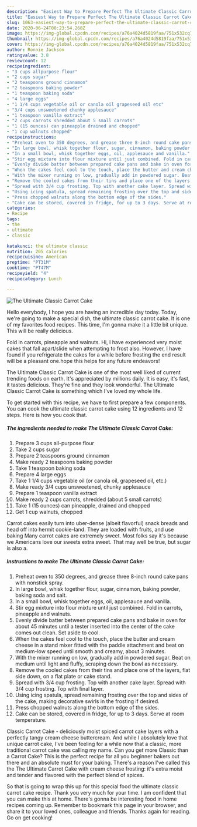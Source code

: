 ```yaml
---
description: "Easiest Way to Prepare Perfect The Ultimate Classic Carrot Cake"
title: "Easiest Way to Prepare Perfect The Ultimate Classic Carrot Cake"
slug: 1063-easiest-way-to-prepare-perfect-the-ultimate-classic-carrot-cake
date: 2020-06-24T00:23:54.268Z
image: https://img-global.cpcdn.com/recipes/a76a4024d5819faa/751x532cq70/the-ultimate-classic-carrot-cake-recipe-main-photo.jpg
thumbnail: https://img-global.cpcdn.com/recipes/a76a4024d5819faa/751x532cq70/the-ultimate-classic-carrot-cake-recipe-main-photo.jpg
cover: https://img-global.cpcdn.com/recipes/a76a4024d5819faa/751x532cq70/the-ultimate-classic-carrot-cake-recipe-main-photo.jpg
author: Ronnie Jackson
ratingvalue: 3.8
reviewcount: 12
recipeingredient:
- "3 cups allpurpose flour"
- "2 cups sugar"
- "2 teaspoons ground cinnamon"
- "2 teaspoons baking powder"
- "1 teaspoon baking soda"
- "4 large eggs"
- "1 1/4 cups vegetable oil or canola oil grapeseed oil etc"
- "3/4 cups unsweetened chunky applesauce"
- "1 teaspoon vanilla extract"
- "2 cups carrots shredded about 5 small carrots"
- "1 (15 ounces) can pineapple drained and chopped"
- "1 cup walnuts chopped"
recipeinstructions:
- "Preheat oven to 350 degrees, and grease three 8-inch round cake pans with nonstick spray."
- "In large bowl, whisk together flour, sugar, cinnamon, baking powder, baking soda and salt."
- "In a small bowl, whisk together eggs, oil, applesauce and vanilla."
- "Stir egg mixture into flour mixture until just combined. Fold in carrots, pineapple and walnuts."
- "Evenly divide batter between prepared cake pans and bake in oven for about 45 minutes until a tester inserted into the center of the cake comes out clean. Set aside to cool."
- "When the cakes feel cool to the touch, place the butter and cream cheese in a stand mixer fitted with the paddle attachment and beat on medium-low speed until smooth and creamy, about 3 minutes."
- "With the mixer running on low, gradually add in powdered sugar. Beat on medium until light and fluffy, scraping down the bowl as necessary."
- "Remove the cooled cakes from their tins and place one of the layers, flat side down, on a flat plate or cake stand."
- "Spread with 3/4 cup frosting. Top with another cake layer. Spread with 3/4 cup frosting. Top with final layer."
- "Using icing spatula, spread remaining frosting over the top and sides of the cake, making decorative swirls in the frosting if desired."
- "Press chopped walnuts along the bottom edge of the sides."
- "Cake can be stored, covered in fridge, for up to 3 days. Serve at room temperature."
categories:
- Recipe
tags:
- the
- ultimate
- classic

katakunci: the ultimate classic 
nutrition: 205 calories
recipecuisine: American
preptime: "PT31M"
cooktime: "PT47M"
recipeyield: "4"
recipecategory: Lunch

---
```



![The Ultimate Classic Carrot Cake](https://img-global.cpcdn.com/recipes/a76a4024d5819faa/751x532cq70/the-ultimate-classic-carrot-cake-recipe-main-photo.jpg)

Hello everybody, I hope you are having an incredible day today. Today, we're going to make a special dish, the ultimate classic carrot cake. It is one of my favorites food recipes. This time, I'm gonna make it a little bit unique. This will be really delicious.

Fold in carrots, pineapple and walnuts. Hi, I have experienced very moist cakes that fall apart/slide when attempting to frost also. However, I have found if you refrigerate the cakes for a while before frosting the end result will be a pleasant one.hope this helps for any future endeavors!

The Ultimate Classic Carrot Cake is one of the most well liked of current trending foods on earth. It's appreciated by millions daily. It is easy, it's fast, it tastes delicious. They're fine and they look wonderful. The Ultimate Classic Carrot Cake is something which I've loved my whole life.


To get started with this recipe, we have to first prepare a few components. You can cook the ultimate classic carrot cake using 12 ingredients and 12 steps. Here is how you cook that.

<!--inarticleads1-->

##### The ingredients needed to make The Ultimate Classic Carrot Cake:

1. Prepare 3 cups all-purpose flour
1. Take 2 cups sugar
1. Prepare 2 teaspoons ground cinnamon
1. Make ready 2 teaspoons baking powder
1. Take 1 teaspoon baking soda
1. Prepare 4 large eggs
1. Take 1 1/4 cups vegetable oil (or canola oil, grapeseed oil, etc.)
1. Make ready 3/4 cups unsweetened, chunky applesauce
1. Prepare 1 teaspoon vanilla extract
1. Make ready 2 cups carrots, shredded (about 5 small carrots)
1. Take 1 (15 ounces) can pineapple, drained and chopped
1. Get 1 cup walnuts, chopped


Carrot cakes easily turn into uber-dense (albeit flavorful) snack breads and head off into hermit cookie-land. They are loaded with fruits, and use baking Many carrot cakes are extremely sweet. Most folks say it&#39;s because we Americans love our sweets extra sweet. That may well be true, but sugar is also a. 

<!--inarticleads2-->

##### Instructions to make The Ultimate Classic Carrot Cake:

1. Preheat oven to 350 degrees, and grease three 8-inch round cake pans with nonstick spray.
1. In large bowl, whisk together flour, sugar, cinnamon, baking powder, baking soda and salt.
1. In a small bowl, whisk together eggs, oil, applesauce and vanilla.
1. Stir egg mixture into flour mixture until just combined. Fold in carrots, pineapple and walnuts.
1. Evenly divide batter between prepared cake pans and bake in oven for about 45 minutes until a tester inserted into the center of the cake comes out clean. Set aside to cool.
1. When the cakes feel cool to the touch, place the butter and cream cheese in a stand mixer fitted with the paddle attachment and beat on medium-low speed until smooth and creamy, about 3 minutes.
1. With the mixer running on low, gradually add in powdered sugar. Beat on medium until light and fluffy, scraping down the bowl as necessary.
1. Remove the cooled cakes from their tins and place one of the layers, flat side down, on a flat plate or cake stand.
1. Spread with 3/4 cup frosting. Top with another cake layer. Spread with 3/4 cup frosting. Top with final layer.
1. Using icing spatula, spread remaining frosting over the top and sides of the cake, making decorative swirls in the frosting if desired.
1. Press chopped walnuts along the bottom edge of the sides.
1. Cake can be stored, covered in fridge, for up to 3 days. Serve at room temperature.


Classic Carrot Cake - deliciously moist spiced carrot cake layers with a perfectly tangy cream cheese buttercream. And while I absolutely love that unique carrot cake, I&#39;ve been feeling for a while now that a classic, more traditional carrot cake was calling my name. Can you get more Classic than a Carrot Cake? This is the perfect recipe for all you beginner bakers out there and an absolute must for your baking. There&#39;s a reason I&#39;ve called this the The Ultimate Carrot Cake with cream cheese frosting: it&#39;s extra moist and tender and flavored with the perfect blend of spices. 

So that is going to wrap this up for this special food the ultimate classic carrot cake recipe. Thank you very much for your time. I am confident that you can make this at home. There's gonna be interesting food in home recipes coming up. Remember to bookmark this page in your browser, and share it to your loved ones, colleague and friends. Thanks again for reading. Go on get cooking!
